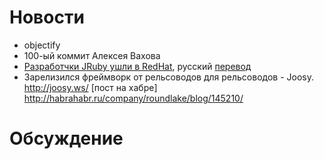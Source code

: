 # Новости
* objectify
* 100-ый коммит Алексея Вахова
* [Разработчки JRuby ушли в RedHat](http://www.theregister.co.uk/2012/05/23/red_hat_hires_j_ruby_brains/), русский
  [перевод](http://habrahabr.ru/post/144601/)
* Зарелизился фреймворк от рельсоводов для рельсоводов - Joosy. http://joosy.ws/ 
  [пост на хабре] http://habrahabr.ru/company/roundlake/blog/145210/
# Обсуждение

